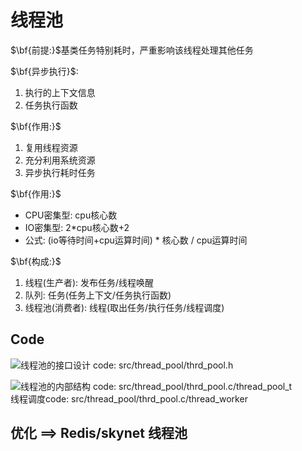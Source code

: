 # 线程池

$\bf{前提:}$基类任务特别耗时，严重影响该线程处理其他任务

$\bf{异步执行}$:

1. 执行的上下文信息
2. 任务执行函数

$\bf{作用:}$

1. 复用线程资源
2. 充分利用系统资源
3. 异步执行耗时任务

$\bf{作用:}$

* CPU密集型: cpu核心数
* IO密集型: 2*cpu核心数+2
* 公式: (io等待时间+cpu运算时间) * 核心数 / cpu运算时间

$\bf{构成:}$

1. 线程(生产者): 发布任务/线程唤醒
2. 队列: 任务(任务上下文/任务执行函数)
3. 线程池(消费者): 线程(取出任务/执行任务/线程调度)

## Code

![线程池的接口设计](../images/thread_pool_inference.png)
code: src/thread_pool/thrd_pool.h

![线程池的内部结构](../images/pool_struct.png)
code: src/thread_pool/thrd_pool.c/thread_pool_t  
线程调度code: src/thread_pool/thrd_pool.c/thread_worker

## 优化 ==> Redis/skynet 线程池
